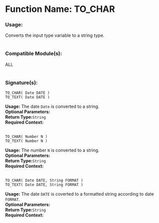 # Function Name: TO_CHAR

### Usage:
Converts the input type variable to a string type.
<br><br>

### Compatible Module(s):
ALL
<br><br>

### Signature(s):
```
TO_CHAR( Date DATE )
TO_TEXT( Date DATE )
```
**Usage:** The date `Date` is converted to a string.<br>
**Optional Parameters:**<br>
**Return Type:**`String`<br>
**Required Context:**<br>
<br>

```
TO_CHAR( Number N )
TO_TEXT( Number N )
```
**Usage:** The number `N` is converted to a string.<br>
**Optional Parameters:**<br>
**Return Type:**`String`<br>
**Required Context:**<br>
<br>

```
TO_CHAR( Date DATE, String FORMAT )
TO_TEXT( Date DATE, String FORMAT )
```
**Usage:** The date `DATE` is coverted to a formatted string according to date `FORMAT`.<br>
**Optional Parameters:**<br>
**Return Type:**`String`<br>
**Required Context:**<br>
<br>